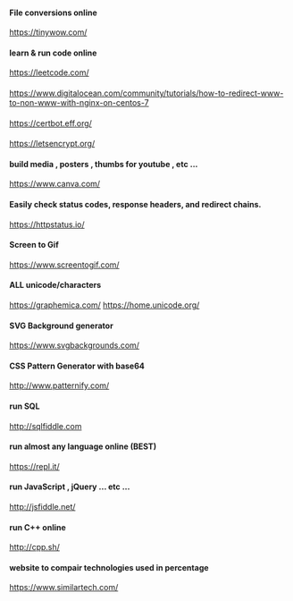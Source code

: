 #### File conversions online
https://tinywow.com/

#### learn & run code online
https://leetcode.com/

####
https://www.digitalocean.com/community/tutorials/how-to-redirect-www-to-non-www-with-nginx-on-centos-7

####
https://certbot.eff.org/

####
https://letsencrypt.org/

#### build media , posters , thumbs for youtube , etc ...
https://www.canva.com/

#### Easily check status codes, response headers, and redirect chains.
https://httpstatus.io/

#### Screen to Gif
https://www.screentogif.com/

#### ALL unicode/characters
https://graphemica.com/
https://home.unicode.org/

#### SVG Background generator
https://www.svgbackgrounds.com/

#### CSS Pattern Generator with base64
http://www.patternify.com/

#### run SQL
http://sqlfiddle.com

#### run almost any language online (BEST)
https://repl.it/

#### run JavaScript , jQuery ... etc ...
http://jsfiddle.net/

#### run C++ online
http://cpp.sh/

#### website to compair technologies used in percentage
https://www.similartech.com/
